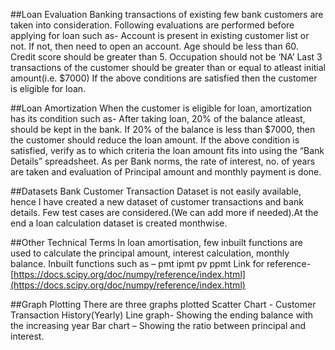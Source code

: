 ##Loan Evaluation
Banking transactions of existing few bank customers are taken into consideration.
Following evaluations are performed before applying for loan such as-
Account is present in existing customer list or not. If not, then need to open an account.
Age should be less than 60.
Credit score should be greater than 5.
Occupation should not be ‘NA’
Last 3 transactions of the customer should be greater than or equal to atleast initial amount(i.e. $7000)
If the above conditions are satisfied then the customer is eligible for loan.

##Loan Amortization
When the customer is eligible for loan, amortization has its condition such as-
After taking loan, 20% of the balance atleast, should be kept in the bank.
If 20% of the balance is less than $7000, then the customer should reduce the loan amount.
If the above condition is satisfied, verify as to which criteria the loan amount fits into using the “Bank Details” spreadsheet.
As per Bank norms, the rate of interest, no. of years are taken and evaluation of Principal amount and monthly payment is done.

##Datasets
Bank Customer Transaction Dataset is not easily available, hence I have created a new dataset of customer transactions and bank details.
Few test cases are considered.(We can add more if needed).At the end a loan calculation dataset is created monthwise.

##Other Technical Terms
In loan amortisation, few inbuilt functions are used to calculate the principal amount, interest calculation, monthly balance.
Inbuilt functions such as –
pmt
ipmt
pv
ppmt
Link for reference-[https://docs.scipy.org/doc/numpy/reference/index.html](https://docs.scipy.org/doc/numpy/reference/index.html)

##Graph Plotting
There are three graphs plotted
Scatter Chart - Customer Transaction History(Yearly)
Line graph- Showing the ending balance with the increasing year
Bar chart – Showing the ratio between principal and interest. 
